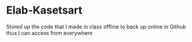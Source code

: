 # Elab-Kasetsart
Stored up the code that I made in class offline to back up online in Github thus I can access from everywhere
